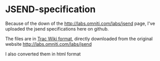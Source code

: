# JSEND-specification

Because of the down of the http://labs.omniti.com/labs/jsend page, I've uploaded the jsend specifications here on github.

The files are in [Trac Wiki format](https://trac.edgewall.org/wiki/WikiFormatting), directly downloaded from the original website http://labs.omniti.com/labs/jsend

I also converted them in html format

